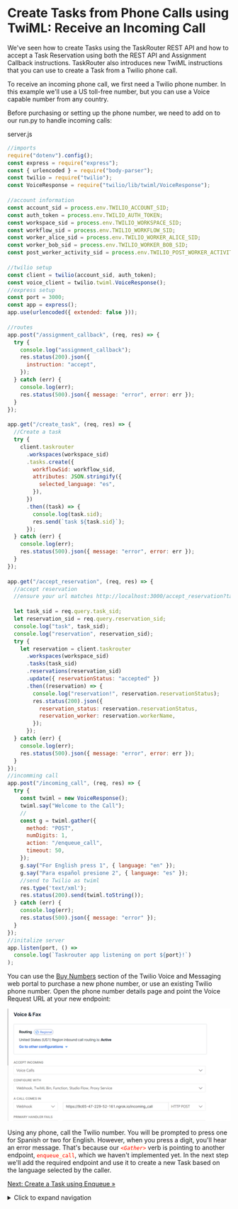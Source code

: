 # Create Tasks from Phone Calls using TwiML: Receive an Incoming Call

We've seen how to create Tasks using the TaskRouter REST API and how to accept a Task Reservation using both the REST API and Assignment Callback instructions. TaskRouter also introduces new TwiML instructions that you can use to create a Task from a Twilio phone call.

To receive an incoming phone call, we first need a Twilio phone number. In this example we'll use a US toll-free number, but you can use a Voice capable number from any country.

Before purchasing or setting up the phone number, we need to add on to our run.py to handle incoming calls:

server.js

```javascript
//imports
require("dotenv").config();
const express = require("express");
const { urlencoded } = require("body-parser");
const twilio = require("twilio");
const VoiceResponse = require("twilio/lib/twiml/VoiceResponse");

//account information
const account_sid = process.env.TWILIO_ACCOUNT_SID;
const auth_token = process.env.TWILIO_AUTH_TOKEN;
const workspace_sid = process.env.TWILIO_WORKSPACE_SID;
const workflow_sid = process.env.TWILIO_WORKFLOW_SID;
const worker_alice_sid = process.env.TWILIO_WORKER_ALICE_SID;
const worker_bob_sid = process.env.TWILIO_WORKER_BOB_SID;
const post_worker_activity_sid = process.env.TWILIO_POST_WORKER_ACTIVITY;

//twilio setup
const client = twilio(account_sid, auth_token);
const voice_client = twilio.twiml.VoiceResponse();
//express setup
const port = 3000;
const app = express();
app.use(urlencoded({ extended: false }));

//routes
app.post("/assignment_callback", (req, res) => {
  try {
    console.log("assignment_callback");
    res.status(200).json({
      instruction: "accept",
    });
  } catch (err) {
    console.log(err);
    res.status(500).json({ message: "error", error: err });
  }
});

app.get("/create_task", (req, res) => {
  //Create a task
  try {
    client.taskrouter
      .workspaces(workspace_sid)
      .tasks.create({
        workflowSid: workflow_sid,
        attributes: JSON.stringify({
          selected_language: "es",
        }),
      })
      .then((task) => {
        console.log(task.sid);
        res.send(`task ${task.sid}`);
      });
  } catch (err) {
    console.log(err);
    res.status(500).json({ message: "error", error: err });
  }
});

app.get("/accept_reservation", (req, res) => {
  //accept reservation
  //ensure your url matches http://localhost:3000/accept_reservation?task_sid={task_sid}

  let task_sid = req.query.task_sid;
  let reservation_sid = req.query.reservation_sid;
  console.log("task", task_sid);
  console.log("reservation", reservation_sid);
  try {
    let reservation = client.taskrouter
      .workspaces(workspace_sid)
      .tasks(task_sid)
      .reservations(reservation_sid)
      .update({ reservationStatus: "accepted" })
      .then((reservation) => {
        console.log("reservation!", reservation.reservationStatus);
        res.status(200).json({
          reservation_status: reservation.reservationStatus,
          reservation_worker: reservation.workerName,
        });
      });
  } catch (err) {
    console.log(err);
    res.status(500).json({ message: "error", error: err });
  }
});
//incomming call
app.post("/incoming_call", (req, res) => {
  try {
    const twiml = new VoiceResponse();
    twiml.say("Welcome to the Call");
    //
    const g = twiml.gather({
      method: "POST",
      numDigits: 1,
      action: "/enqueue_call",
      timeout: 50,
    });
    g.say("For English press 1", { language: "en" });
    g.say("Para español presione 2", { language: "es" });
    //send to Twilio as twiml
    res.type('text/xml');
    res.status(200).send(twiml.toString());
  } catch (err) {
    console.log(err);
    res.status(500).json({ message: "error" });
  }
});
//initalize server
app.listen(port, () =>
  console.log(`Taskrouter app listening on port ${port}!`)
);
```

You can use the [Buy Numbers](https://www.twilio.com/console/phone-numbers/search) section of the Twilio Voice and Messaging web portal to purchase a new phone number, or use an existing Twilio phone number. Open the phone number details page and point the Voice Request URL at your new endpoint:

![voice_properties](images/voice_properties.png)

Using any phone, call the Twilio number. You will be prompted to press one for Spanish or two for English. However, when you press a digit, you'll hear an error message. That's because our <code style="color:red;background-color:ivory"><_Gather_></code> verb is pointing to another endpoint, <code style="color:red;background-color:ivory">enqueue_call</code>, which we haven't implemented yet. In the next step we'll add the required endpoint and use it to create a new Task based on the language selected by the caller.

[Next: Create a Task using Enqueue »](part3_b_enqueue.md)

<details>
<summary>Click to expand navigation</summary>

- [Part 2](part3.md)
- [Overview](../overview.md)

</details>
